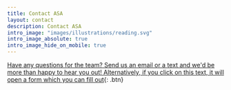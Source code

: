 ```yaml
---
title: Contact ASA
layout: contact
description: Contact ASA
intro_image: "images/illustrations/reading.svg"
intro_image_absolute: true
intro_image_hide_on_mobile: true
---
```


[Have any questions for the team? Send us an email or a text and we'd be more than happy to hear you out! Alternatively, if you click on this text, it will open a form which you can fill out](https://berkeley.qualtrics.com/jfe/form/SV_74FuCqVZzUiDWpo){: .btn}
<br/>
